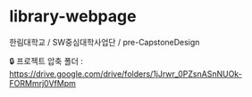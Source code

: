 # library-webpage
한림대학교 / SW중심대학사업단 / pre-CapstoneDesign

🔒 프로젝트 압축 폴더 : https://drive.google.com/drive/folders/1jJrwr_0PZsnASnNUOk-FORMmrj0VfMpm
